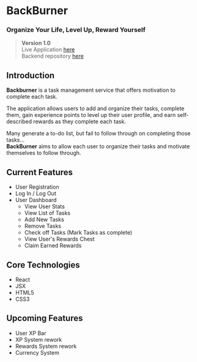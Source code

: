 # BackBurner
### Organize Your Life, Level Up, Reward Yourself

> **Version 1.0**</br>
> Live Application [here](https://backburner.now.sh)</br>
> Backend repository [here](https://github.com/nickjlee/backburner-server)

## Introduction

**Backburner** is a task management service that offers motivation to complete each task.

The application allows users to add and organize their tasks, complete them, gain experience points to level up their user profile, and earn self-described rewards as they complete each task.

Many generate a to-do list, but fail to follow through on completing those tasks...</br>
**BackBurner** aims to allow each user to organize their tasks and motivate themselves to follow through.

## Current Features

- User Registration
- Log In / Log Out
- User Dashboard
  * View User Stats
  * View List of Tasks
  * Add New Tasks
  * Remove Tasks
  * Check off Tasks (Mark Tasks as complete)
  * View User's Rewards Chest
  * Claim Earned Rewards

## Core Technologies

- React
- JSX
- HTML5
- CSS3

## Upcoming Features

- User XP Bar
- XP System rework
- Rewards System rework
- Currency System